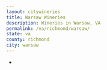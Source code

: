 ```yaml
---
layout: citywineries
title: Warsaw Wineries
description: Wineries in Warsaw, VA
permalink: /va/richmond/warsaw/
state: va
county: richmond
city: warsaw
---
```

-
